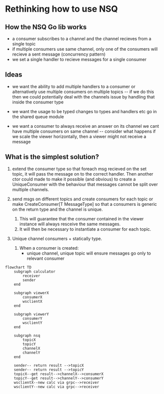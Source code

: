 # Rethinking how to use NSQ

## How the NSQ Go lib works
- a consumer subscribes to a channel and the channel recieves from a single topic
- if multiple consumers use same channel, only one of the consumers will recieve a sent message (concurrency pattern)
- we set a single handler to recieve messages for a single consumer

## Ideas
- we want the ability to add multiple handlers to a consumer
    or alternatively use multiple consumers on multiple topics -- if we do this then we could potentially deal with the channels issue by handling that inside the consumer type

- we want the usage to be typed
    changes to types and handlers etc go in the shared queue module

- we want a consumer to always receive an answer on its channel
    we cant have multiple consumers on same channel -- consider what happens if we scale the viewer horizontally, then a viewer might not receive a message

## What is the simplest solution?
1. extend the consumer type so that foreach msg recieved on the set topic, it will pass the message on to the correct handler. Then another ctor could made to make it possible (and obvious) to create a UniqueConsumer with the behaviour that messages cannot be split over multiple channels.

2. send msgs on different topics and create consumers for each topic or make CreateConsumer[T MessageType] so that a consumers is generic on the return type and the channel is unique.
   1. This will guarantee that the consumer contained in the viewer instance will always resceive the same messages.
   2. It will then be necessary to instantiate a consumer for each topic.

3. Unique channel consumers + statically type.
   1. When a consumer is created:
      - unique channel, unique topic will ensure messages go only to relevant consumer

```mermaid
flowchart TD
    subgraph calculator
        receiver
        sender
    end

    subgraph viewerX
        consumerX
        wsclientX
    end

    subgraph viewerY
        consumerY
        wsclientY
    end

    subgraph nsq
        topicX
        topicY
        channelX
        channelY
    end

    sender-- return result -->topicX
    sender-- return result -->topicY
    topicX--get result-->channelX-->consumerX
    topicY--get result-->channelY-->consumerY
    wsclientX--new calc via grpc-->receiver
    wsclientY--new calc via grpc-->receiver
```